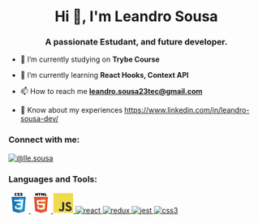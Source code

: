 <h1 align="center">Hi 👋, I'm Leandro Sousa</h1>
<h3 align="center">A passionate Estudant, and future developer.</h3>

- 🔭 I’m currently studying on **Trybe Course**

- 🌱 I’m currently learning **React Hooks, Context API**

- 📫 How to reach me **leandro.sousa23tec@gmail.com**

- 📄 Know about my experiences https://www.linkedin.com/in/leandro-sousa-dev/

<h3 align="left">Connect with me:</h3>
<p align="left">
<a href="https://instagram.com/lle.sousa" target="_blank"><img align="center" src="https://raw.githubusercontent.com/rahuldkjain/github-profile-readme-generator/master/src/images/icons/Social/instagram.svg" alt="@lle.sousa" height="30" width="40" /></a>
</p>

<h3 align="left">Languages and Tools:</h3>
<p align="left"> <a href="https://www.w3schools.com/css/" target="_blank" rel="noreferrer"> <img src="https://raw.githubusercontent.com/devicons/devicon/master/icons/css3/css3-original-wordmark.svg" alt="css3" width="40" height="40"/> </a> <a href="https://www.w3.org/html/" target="_blank" rel="noreferrer"> <img src="https://raw.githubusercontent.com/devicons/devicon/master/icons/html5/html5-original-wordmark.svg" alt="html5" width="40" height="40"/> </a> <a href="https://developer.mozilla.org/en-US/docs/Web/JavaScript" target="_blank" rel="noreferrer"> <img src="https://raw.githubusercontent.com/devicons/devicon/master/icons/javascript/javascript-original.svg" alt="javascript" width="40" height="40"/> </a> <a href="https://pt-br.reactjs.org/" target="_blank" rel="noreferrer"> <img src="https://logospng.org/download/react/logo-react-1024.png" alt="react" width="40" height="40"/> </a> <a href="https://redux.js.org/" target="_blank" rel="noreferrer"> <img src="https://upload.wikimedia.org/wikipedia/commons/4/49/Redux.png" alt="redux" width="40" height="40"/> </a> <a href="https://jestjs.io/pt-BR/" target="_blank" rel="noreferrer"> <img src="https://cdn.freebiesupply.com/logos/large/2x/jest-logo-svg-vector.svg" alt="jest" width="40" height="40"/> </a> <a href="https://testing-library.com/docs/react-testing-library/intro/" target="_blank" rel="noreferrer"> <img src="https://testing-library.com/img/octopus-128x128.png" alt="css3" width="40" height="40"/> </a> </p>
